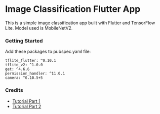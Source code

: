 # Image Classification Flutter App

This is a simple image classification app built with Flutter and TensorFlow Lite.
Model used is MobileNetV2.

### Getting Started
Add these packages to pubspec.yaml file:
```
tflite_flutter: ^0.10.1
tflite_v2: ^1.0.0
get: ^4.6.6
permission_handler: ^11.0.1
camera: ^0.10.5+5
```

### Credits
- [Tutorial Part 1](https://youtu.be/rqZ9W0MmeEk?feature=shared)
- [Tutorial Part 2](https://youtu.be/7Q_rRAORBhY?feature=shared)